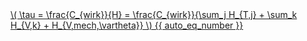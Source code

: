<a href="/eco2_guide_center/1.%20ECO2%20Logic%20Guide/Hee1_Equation_List.html" class="equation-link" target="_blank" rel="noopener noreferrer">
  \( \tau = \frac{C_{wirk}}{H} = \frac{C_{wirk}}{\sum_j H_{T,j} + \sum_k H_{V,k} + H_{V,mech,\vartheta}} \) {{ auto_eq_number }}
</a>
